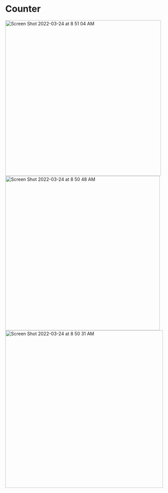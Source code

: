 # Counter
<img width="489" alt="Screen Shot 2022-03-24 at 8 51 04 AM" src="https://user-images.githubusercontent.com/93422294/159835515-2fddbbee-19bc-4954-89bf-ebfb7195fd67.png">
<br>
<img width="485" alt="Screen Shot 2022-03-24 at 8 50 48 AM" src="https://user-images.githubusercontent.com/93422294/159835524-3d0cd77b-b5f3-49cf-976b-828d41ad7c89.png">
<br>
<img width="495" alt="Screen Shot 2022-03-24 at 8 50 31 AM" src="https://user-images.githubusercontent.com/93422294/159835528-74fbea8b-e895-49d5-b0b4-f44a059cc57b.png">
